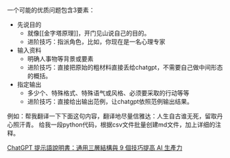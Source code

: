 一个可能的优质问题包含3要素：
- 先说目的
	- 就像[[金字塔原理]]，开门见山说自己的目的。
	- 进阶技巧：指派角色，比如，你现在是一名心理专家
- 输入资料
	- 明确人事物等背景或要素
	- 进阶技巧：直接把原始的粗材料直接丢给chatgpt，不需要自己做中间形态的概括。
- 指定输出
	- 多少个、特殊格式、特殊语气或风格、必须要采取的行动等等
	- 进阶技巧：直接给出输出范例，让chatgpt依照范例输出结果。

例如：帮我翻译一下下面这句内容，翻译地尽量信雅达：人生自古谁无死，留取丹心照汗青。
给我一段python代码，根据csv文件批量创建md文件，加上详细的注释。


[ChatGPT 提示語說明書：通用三層結構與 9 個技巧提高 AI 生產力](https://www.playpcesor.com/2023/04/chatgpt-9-ai.html)